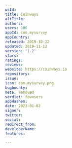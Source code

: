 ```yaml
---
wsId: 
title: Coinways
altTitle: 
authors: 
users: 100
appId: com.mysurvey
appCountry: 
released: 2019-10-22
updated: 2019-11-12
version: '1.2'
stars: 
ratings: 
reviews: 
website: https://coinways.io
repository: 
issue: 
icon: com.mysurvey.png
bugbounty: 
meta: removed
verdict: fewusers
appHashes: 
date: 2023-01-02
signer: 
twitter: 
social: 
redirect_from: 
developerName: 
features: 

---
```


